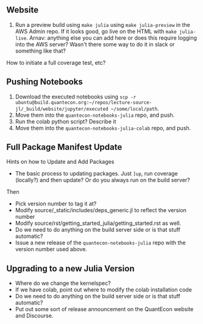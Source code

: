 
## Website

1. Run a preview build using `make julia` using `make julia-preview` in the AWS Admin repo. If it looks good, go live on the HTML with `make julia-live`.  Arnav: anything else you can add here or does this require logging into the AWS server?  Wasn't there some way to do it in slack or something like that?

How to initiate a full coverage test, etc? 

## Pushing Notebooks

1. Download the executed notebooks using `scp -r ubuntu@build.quantecon.org:~/repos/lecture-source-jl/_build/website/jupyter/executed ~/some/local/path`.
2. Move them into the `quantecon-notebooks-julia` repo, and push.
3. Run the colab python script?  Describe it 
4. Move them into the `quantecon-notebooks-julia-colab` repo, and push.

## Full Package Manifest Update

Hints on how to Update and Add Packages
- The basic process to updating packages.  Just `]up`, run coverage (locally?) and then update?  Or do you always run on the build server?

Then
- Pick version number to tag it at?
- Modify source/_static/includes/deps_generic.jl to reflect the version number
- Modify source/rst/getting_started_julia/getting_started.rst  as well.
- Do we need to do anything on the build server side or is that stuff automatic?
- Issue a new release of the `quantecon-notebooks-julia` repo with the version number used above. 

## Upgrading to a new Julia Version
- Where do we change the kernelspec?
- If we have colab, point out where to modify the colab installation code
- Do we need to do anything on the build server side or is that stuff automatic?
- Put out some sort of release announcement on the QuantEcon website and Discourse.
